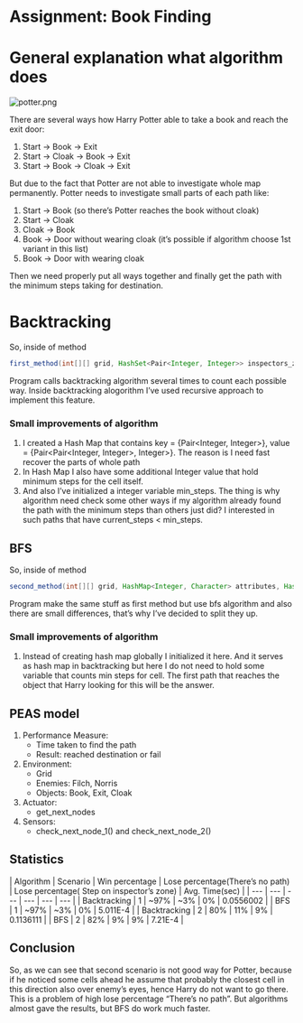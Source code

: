 # Assignment: Book Finding

# General explanation what algorithm does

![potter.png](https://w7.pngwing.com/pngs/497/245/png-transparent-harry-potter-illustration-harry-potter-drawing-cartoon-professor-severus-snape-animation-cartoon-baby-toy-supplies-chibi-fictional-character-human-behavior.png)

There are several ways how Harry Potter able to take a book and reach the exit door:

1. Start → Book → Exit
2. Start → Cloak → Book → Exit
3. Start → Book → Cloak → Exit

But due to the fact that Potter are not able to investigate whole map permanently. Potter needs to investigate small parts of each path like:

1. Start → Book (so there’s Potter reaches the book without cloak)
2. Start → Cloak 
3. Cloak → Book
4. Book → Door without wearing cloak (it’s possible if algorithm choose 1st variant in this list)
5. Book → Door with wearing cloak

Then we need properly put all ways together and finally get the path with the minimum steps taking for destination.

# Backtracking

So, inside of method 

```java
first_method(int[][] grid, HashSet<Pair<Integer, Integer>> inspectors_zone, int scenario)
```

Program calls backtracking algorithm several times to count each possible way. Inside backtracking alogorithm I’ve used recursive approach to implement this feature.

### Small improvements of algorithm

 

1. I created a Hash Map that contains key = {Pair<Integer, Integer>}, value = {Pair<Pair<Integer, Integer>, Integer>}. The reason is I need fast recover the parts of whole path
2. In Hash Map I also have some additional Integer value that hold minimum steps for the cell itself.
3. And also I’ve initialized a integer variable min_steps. The thing is why algorithm need check some other ways if my algorithm already found the path with the minimum steps than others just did? I interested in such paths that have current_steps < min_steps. 

## BFS

So, inside of method

```java
second_method(int[][] grid, HashMap<Integer, Character> attributes, HashSet<Pair<Integer, Integer>> inspectors_zone, int scenario)
```

Program make the same stuff as first method but use bfs algorithm and also there are small differences, that’s why I’ve decided to split they up.

### Small improvements of algorithm

1. Instead of creating hash map globally I initialized it here. And it serves as hash map in backtracking but here I do not need to hold some variable that counts min steps for cell. The first path that reaches the object that Harry looking for this will be the answer.

## PEAS model

1. Performance Measure:
    - Time taken to find the path
    - Result: reached destination or fail
2. Environment:
    - Grid
    - Enemies: Filch, Norris
    - Objects: Book, Exit, Cloak
3. Actuator:
    - get_next_nodes
4. Sensors: 
    - check_next_node_1() and check_next_node_2()

## Statistics

| Algorithm | Scenario | Win percentage | Lose percentage(There’s no path) | Lose percentage(
Step on inspector’s zone) | Avg. Time(sec) |
| --- | --- | --- | --- | --- | --- |
| Backtracking | 1 | ~97% | ~3% | 0% | 0.0556002 |
| BFS | 1 | ~97% | ~3% | 0% | 5.011E-4 |
| Backtracking | 2 | 80% | 11% | 9% | 0.1136111 |
| BFS | 2 | 82% | 9% | 9% | 7.21E-4 |

## Conclusion

So, as we can see that second scenario is not good way for Potter, because if he noticed some cells ahead he assume that probably the closest cell in this direction also over enemy’s eyes, hence Harry do not want to go there. This is a problem of high lose percentage “There’s no path”. But algorithms almost gave the results, but BFS do work much faster.
